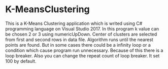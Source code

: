 # K-MeansClustering
This is a K-Means Clustering application which is writed using C# programming language on Visual Studio 2017. 
In this program k value can be chosen 2 or 3 using numericUpDown. 
Center of clusters are selected from first and second rows in data file. 
Algorithm runs until the nearest points are found. 
But in some cases there could be a infinity loop or a condition which cause program run unnecessary. 
Because of this there is a loop breaker. 
Also you can change the repeat count of loop breaker. 
It set 100 by default.
